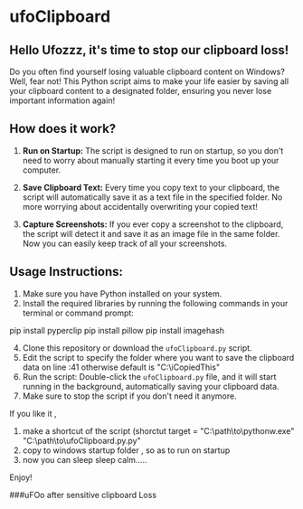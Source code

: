 # ufoClipboard


## Hello Ufozzz, it's time to stop our clipboard loss!

Do you often find yourself losing valuable clipboard content on Windows? Well, fear not! This Python script aims to make your life easier by saving all your clipboard content to a designated folder, ensuring you never lose important information again!

## How does it work?

1. **Run on Startup:** The script is designed to run on startup, so you don't need to worry about manually starting it every time you boot up your computer.

2. **Save Clipboard Text:** Every time you copy text to your clipboard, the script will automatically save it as a text file in the specified folder. No more worrying about accidentally overwriting your copied text!

3. **Capture Screenshots:** If you ever copy a screenshot to the clipboard, the script will detect it and save it as an image file in the same folder. Now you can easily keep track of all your screenshots.

## Usage Instructions:

1. Make sure you have Python installed on your system.
2. Install the required libraries by running the following commands in your terminal or command prompt:

pip install pyperclip
pip install pillow
pip install imagehash

4. Clone this repository or download the `ufoClipboard.py` script.
5. Edit the script to specify the folder where you want to save the clipboard data on line :41 otherwise default is "C:\iCopiedThis"
6. Run the script: Double-click the `ufoClipboard.py` file, and it will start running in the background, automatically saving your clipboard data.
7. Make sure to stop the script if you don't need it anymore.

If you like it , 
1. make a shortcut of the script (shorctut target = "C:\path\to\pythonw.exe" "C:\path\to\ufoClipboard.py.py"
2. copy to windows startup folder , so as to run on startup
3. now you can sleep sleep calm.....

Enjoy!

###uFOo after sensitive clipboard Loss
